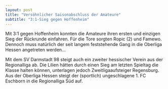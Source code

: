 ```yaml
---
layout: post
title: "Versöhnlicher Saisonabschluss der Amateure"
subtitle: "3:1-Sieg gegen Hoffenheim"
---
```


Mit 3:1 gegen Hoffenheim konnten die Amateure ihren ersten und einzigen Sieg der Rückrunde einfahren. Für die Tore sorgten Ropic (2) und Famewo. Dennoch muss natürlich der seit langem feststehende Gang in die Oberliga Hessen angetreten werden...

Mit dem SV Darmstadt 98 steigt auch ein zweiter hessischer Verein aus der Regionalliga ab. Die Lilien hätten durch einen Sieg am letzten Spieltag die Klasse halten können, unterlagen jedoch Zweitligaaufsteiger Regensburg. Aus der Oberliga Hessen steigt der (sportlich) ungeschlagene 1. FC Eschborn in die Regionalliga Süd auf.
